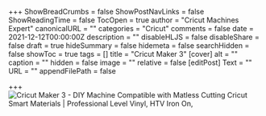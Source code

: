 +++
ShowBreadCrumbs = false
ShowPostNavLinks = false
ShowReadingTime = false
TocOpen = true
author = "Cricut Machines Expert"
canonicalURL = ""
categories = "Cricut"
comments = false
date = 2021-12-12T00:00:00Z
description = ""
disableHLJS = false
disableShare = false
draft = true
hideSummary = false
hidemeta = false
searchHidden = false
showToc = true
tags = []
title = "Cricut Maker 3"
[cover]
alt = ""
caption = ""
hidden = false
image = ""
relative = false
[editPost]
Text = ""
URL = ""
appendFilePath = false

+++
![Cricut Maker 3 - DIY Machine Compatible with Matless Cutting Cricut Smart Materials | Professional Level Vinyl, HTV Iron On, ](https://images-na.ssl-images-amazon.com/images/I/516qQSw-s-S._AC_UL604_SR604,400_.jpg)